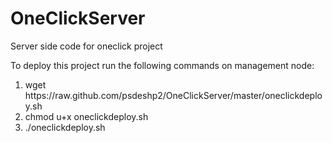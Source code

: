 OneClickServer
==============
Server side code for oneclick project


To deploy this project run the following commands on management node:
<ol>
<li>wget https://raw.github.com/psdeshp2/OneClickServer/master/oneclickdeploy.sh</li>
<li>chmod u+x oneclickdeploy.sh</li>
<li>./oneclickdeploy.sh</li>
</ol>